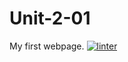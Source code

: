 # Unit-2-01
My first webpage.
[![linter](https://github.com/MmeiyuC/Unit-2-01/workflows/linter/badge.svg)](https://github.com/marketplace/actions/super-linter)
